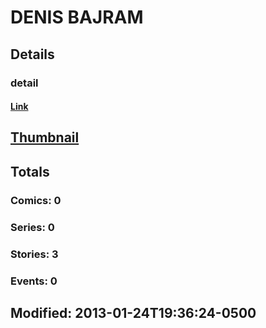 # DENIS  BAJRAM 
## Details
### detail
#### [Link](http://marvel.com/comics/creators/7422/denis_bajram?utm_campaign=apiRef&utm_source=225578a89fc76f3d20fbffda5d17a88d)
## [Thumbnail](http://i.annihil.us/u/prod/marvel/i/mg/b/40/image_not_available.jpg)
## Totals
### Comics: 0
### Series: 0
### Stories: 3
### Events: 0
## Modified: 2013-01-24T19:36:24-0500